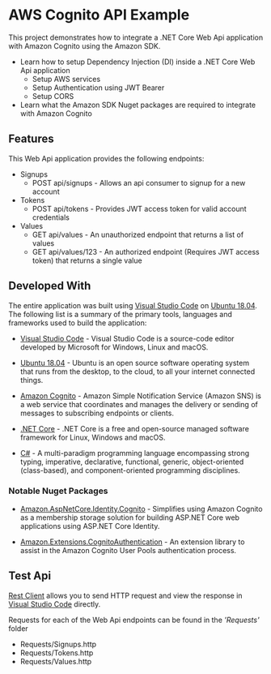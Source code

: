 # AWS Cognito API Example

This project demonstrates how to integrate a .NET Core Web Api application with Amazon Cognito using the Amazon SDK.

* Learn how to setup Dependency Injection (DI) inside a .NET Core Web Api application
  * Setup AWS services
  * Setup Authentication using JWT Bearer
  * Setup CORS
* Learn what the Amazon SDK Nuget packages are required to integrate with Amazon Cognito

## Features

This Web Api application provides the following endpoints:

* Signups
  * POST api/signups - Allows an api consumer to signup for a new account
* Tokens
  * POST api/tokens - Provides JWT access token for valid account credentials
* Values
  * GET api/values - An unauthorized endpoint that returns a list of values
  * GET api/values/123 - An authorized endpoint (Requires JWT access token) that returns a single value

## Developed With

The entire application was built using [Visual Studio Code] on [Ubuntu 18.04]. The following list is a summary of the primary tools, languages and frameworks used to build the application:

* [Visual Studio Code] - Visual Studio Code is a source-code editor developed by Microsoft for Windows, Linux and macOS.

* [Ubuntu 18.04] - Ubuntu is an open source software operating system that runs from the desktop, to the cloud, to all your internet connected things.

* [Amazon Cognito] - Amazon Simple Notification Service (Amazon SNS) is a web service that coordinates and manages the delivery or sending of messages to subscribing endpoints or clients.

* [.NET Core] - .NET Core is a free and open-source managed software framework for Linux, Windows and macOS.

* [C#] - A multi-paradigm programming language encompassing strong typing, imperative, declarative, functional, generic, object-oriented (class-based), and component-oriented programming disciplines.

### Notable Nuget Packages

* [Amazon.AspNetCore.Identity.Cognito] - Simplifies using Amazon Cognito as a membership storage solution for building ASP.NET Core web applications using ASP.NET Core Identity.

* [Amazon.Extensions.CognitoAuthentication] - An extension library to assist in the Amazon Cognito User Pools authentication process.

## Test Api

[Rest Client] allows you to send HTTP request and view the response in [Visual Studio Code] directly.

Requests for each of the Web Api endpoints can be found in the _'Requests'_ folder

* Requests/Signups.http
* Requests/Tokens.http
* Requests/Values.http

[.NET Core]: https://www.microsoft.com/net/download
[C#]: https://docs.microsoft.com/en-us/dotnet/csharp/programming-guide/
[Ubuntu 18.04]: http://releases.ubuntu.com/bionic/
[Visual Studio Code]: https://code.visualstudio.com/
[Amazon Cognito]: https://aws.amazon.com/cognito/getting-started/
[Amazon.AspNetCore.Identity.Cognito]: https://www.nuget.org/packages/Amazon.AspNetCore.Identity.Cognito/
[Amazon.Extensions.CognitoAuthentication]: https://www.nuget.org/packages/Amazon.Extensions.CognitoAuthentication/
[Rest Client]: https://marketplace.visualstudio.com/items?itemName=humao.rest-client